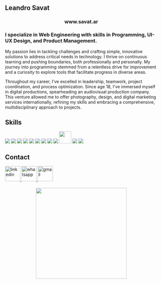 <h2>Leandro Savat</h2>
<h3 align="center">www.savat.ar</h3>
<h3>I specialize in Web Engineering with skills in Programming, UI-UX Design, and Product Management.</h3>
<p>My passion lies in tackling challenges and crafting simple, innovative solutions to address critical needs in technology. I thrive on continuous learning and pushing boundaries, both professionally and personally. My journey into programming stemmed from a relentless drive for improvement and a curiosity to explore tools that facilitate progress in diverse areas.</p>
<p>Throughout my career, I've excelled in leadership, teamwork, project coordination, and process optimization. Since age 18, I've immersed myself in digital productions, spearheading an audiovisual production company. This venture allowed me to offer photography, design, and digital marketing services internationally, refining my skills and embracing a comprehensive, multidisciplinary approach to projects.</p>

<h2>Skills</h2>
<div>
    <a href="https://reactjs.org/" target="_blank"><img src="https://img.icons8.com/color/48/000000/react-native.png"/></a>
    <a href="https://www.javascript.com/" target="_blank"><img src="https://img.icons8.com/color/48/000000/javascript.png"/></a>
    <a href="https://www.w3schools.com/css/" target="_blank"><img src="https://img.icons8.com/color/48/000000/css3.png"/></a>
    <a href="https://www.w3schools.com/html/" target="_blank"><img src="https://img.icons8.com/color/48/000000/html-5.png"/></a>
    <a href="https://nodejs.org/" target="_blank"><img src="https://img.icons8.com/color/48/000000/nodejs.png"/></a>
    <a href="https://expressjs.com/" target="_blank"><img src="https://img.icons8.com/color/48/000000/express.png"/></a>
    <a href="https://www.mongodb.com/" target="_blank"><img src="https://img.icons8.com/color/48/000000/mongodb.png"/></a>
    <a href="https://www.figma.com/" target="_blank"><img src="https://img.icons8.com/color/48/000000/npm.png"/></a>
    <a href="https://www.figma.com/" target="_blank"><img src="https://img.icons8.com/color/48/000000/figma.png"/></a>
    <a href="https://www.notion.so/es-es" target="_blank"><img width="40px" src="https://cdn.iconscout.com/icon/free/png-256/notion-2296040-1911999.png?f=webp&w=128"/></a>
    <a href="https://github.com/" target="_blank"><img src="https://img.icons8.com/color/48/000000/github.png"/></a>
    <a href="https://slack.com/" target="_blank"><img src="https://img.icons8.com/color/48/000000/slack.png"/></a>
</div>

<h2>Contact</h2>
<div>
    <a href="https://www.linkedin.com/in/leandrosavat/" target="_blank">
        <img height="50px" src="https://cdn.icon-icons.com/icons2/2530/PNG/512/linkedin_button_icon_151847.png" alt="linkedin" style="margin-bottom: 5px;" />
    </a> 
  <a href="https://www.linkedin.com/in/leandrosavat/" target="_blank">
        <img height="50px" src="https://cdn.icon-icons.com/icons2/2530/PNG/512/whatsapp_button_icon_151832.png" alt="whatsapp" style="margin-bottom: 5px;" />
    </a> 
   <a href="mailto:leandrosavat@gmail.com" target="_blank">
        <img height="50px" src="https://cdn.icon-icons.com/icons2/2530/PNG/512/gmail_button_icon_151848.png" alt="gmail" style="margin-bottom: 5px;" />
    </a> 
</div>

</br>
<div align="center">
    <img height="300px" src="https://humanyze.com/wp-content/uploads/2020/11/Draft_03_01.gif">
</div> 
